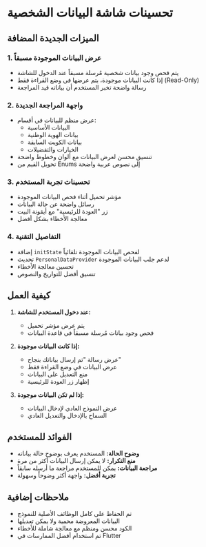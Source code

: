 # تحسينات شاشة البيانات الشخصية

## الميزات الجديدة المضافة

### 1. عرض البيانات الموجودة مسبقاً
- يتم فحص وجود بيانات شخصية مُرسلة مسبقاً عند الدخول للشاشة
- إذا كانت البيانات موجودة، يتم عرضها في وضع القراءة فقط (Read-Only)
- رسالة واضحة تخبر المستخدم أن بياناته قيد المراجعة

### 2. واجهة المراجعة الجديدة
- عرض منظم للبيانات في أقسام:
  - البيانات الأساسية
  - بيانات الهوية الوطنية  
  - بيانات الكويت السابقة
  - الخيارات والتفضيلات
- تنسيق محسن لعرض البيانات مع ألوان وخطوط واضحة
- تحويل القيم من Enums إلى نصوص عربية واضحة

### 3. تحسينات تجربة المستخدم
- مؤشر تحميل أثناء فحص البيانات الموجودة
- رسائل واضحة عن حالة البيانات
- زر "العودة للرئيسية" مع أيقونة البيت
- معالجة الأخطاء بشكل أفضل

### 4. التفاصيل التقنية
- إضافة `initState` لفحص البيانات الموجودة تلقائياً
- تحديث `PersonalDataProvider` لدعم جلب البيانات الموجودة
- تحسين معالجة الأخطاء
- تنسيق أفضل للتواريخ والنصوص

## كيفية العمل

1. **عند دخول المستخدم للشاشة:**
   - يتم عرض مؤشر تحميل
   - فحص وجود بيانات مُرسلة مسبقاً في قاعدة البيانات

2. **إذا كانت البيانات موجودة:**
   - عرض رسالة "تم إرسال بياناتك بنجاح"
   - عرض البيانات في وضع القراءة فقط
   - منع التعديل على البيانات
   - إظهار زر العودة للرئيسية

3. **إذا لم تكن البيانات موجودة:**
   - عرض النموذج العادي لإدخال البيانات
   - السماح بالإدخال والتعديل العادي

## الفوائد للمستخدم

- **وضوح الحالة:** المستخدم يعرف بوضوح حالة بياناته
- **منع التكرار:** لا يمكن إرسال البيانات أكثر من مرة
- **مراجعة البيانات:** يمكن للمستخدم مراجعة ما أرسله سابقاً
- **تجربة أفضل:** واجهة أكثر وضوحاً وسهولة

## ملاحظات إضافية

- تم الحفاظ على كامل الوظائف الأصلية للنموذج
- البيانات المعروضة محمية ولا يمكن تعديلها
- الكود محسن ومنظم مع معالجة شاملة للأخطاء
- تم استخدام أفضل الممارسات في Flutter
